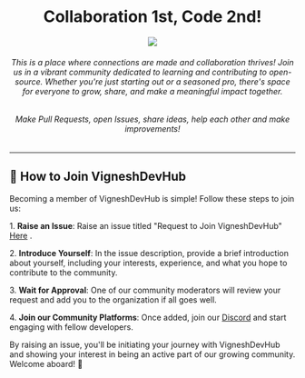 <div align="center">
    <h1>Collaboration 1st, Code 2nd!</h1>
    <img src="https://vignesh025.github.io/VigneshDevHub-video/VigneshDevHub.gif" />
    <h6> This is a place where connections are made and collaboration thrives! Join us in a vibrant community dedicated to learning and contributing to open-source. Whether you're just starting out or a seasoned pro, there's space for everyone to grow, share, and make a meaningful impact together. <h6>
    <p> Make Pull Requests, open Issues, share ideas, help each other and make improvements!</p>
</div>

---

## 🤝 How to Join VigneshDevHub

Becoming a member of VigneshDevHub is simple! Follow these steps to join us:

1\. **Raise an Issue**: Raise an issue titled "Request to Join VigneshDevHub" [Here](https://github.com/VigneshDevHub/.github/issues/new?assignees=&labels=join+request&projects=&template=request_to_join.md&title=Request+to+Join+VigneshDevHub) .

2\. **Introduce Yourself**: In the issue description, provide a brief introduction about yourself, including your interests, experience, and what you hope to contribute to the community.

3\. **Wait for Approval**: One of our community moderators will review your request and add you to the organization if all goes well.

4\. **Join our Community Platforms**: Once added, join our [Discord](https://discord.gg/Ma9GMqYppf) and start engaging with fellow developers.

By raising an issue, you'll be initiating your journey with VigneshDevHub and showing your interest in being an active part of our growing community. Welcome aboard! 🎉
